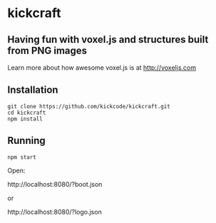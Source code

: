 # kickcraft

## Having fun with voxel.js and structures built from PNG images

Learn more about how awesome voxel.js is at http://voxeljs.com

## Installation

``` shell
git clone https://github.com/kickcode/kickcraft.git
cd kickcraft
npm install
```

## Running

``` shell
npm start
```

Open:

http://localhost:8080/?boot.json

or

http://localhost:8080/?logo.json